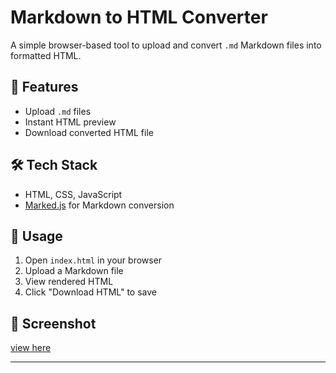 # Markdown to HTML Converter

A simple browser-based tool to upload and convert `.md` Markdown files into formatted HTML.

## 🚀 Features

- Upload `.md` files
- Instant HTML preview
- Download converted HTML file

## 🛠 Tech Stack

- HTML, CSS, JavaScript
- [Marked.js](https://marked.js.org/) for Markdown conversion

## 📂 Usage

1. Open `index.html` in your browser
2. Upload a Markdown file
3. View rendered HTML
4. Click "Download HTML" to save

## 📸 Screenshot
 [view here](image.png)


---


